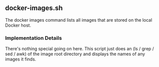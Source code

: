 ## docker-images.sh
The docker images command lists all images that are stored on the local Docker host. 

### Implementation Details
There's nothing special going on here.  This script just does an (ls / grep / sed / awk) of the image root directory and displays the names of any images it finds.
